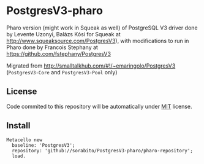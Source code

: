# PostgresV3-pharo
Pharo version (might work in Squeak as well) of PostgreSQL V3 driver done by Levente Uzonyi, Balázs Kósi for Squeak at http://www.squeaksource.com/PostgresV3), with modifications to run in Pharo done by Francois Stephany at https://github.com/fstephany/PostgresV3

Migrated from http://smalltalkhub.com/#!/~emaringolo/PostgresV3 (`PostgresV3-Core` and `PostgresV3-Pool` only)

## License
Code commited to this repository will be automatically under [MIT](https://opensource.org/licenses/mit-license.php) license.

## Install

```
Metacello new
  baseline: 'PostgresV3';
  repository: 'github://sorabito/PostgresV3-pharo/pharo-repository';
  load.
```
